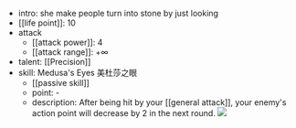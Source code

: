 
- intro: she make people turn into stone by just looking
- [[life point]]: 10
- attack
	- [[attack power]]: 4
	- [[attack range]]: $+\infty$
- talent: [[Precision]]
- skill: Medusa's Eyes 美杜莎之眼
	- [[passive skill]] 
	- point: - 
	- description: After being hit by your [[general attack]], your enemy's action point will decrease by 2 in the next round.
  ![](https://imgsa.baidu.com/forum/w%3D580/sign=d89d0f8a3aa85edffa8cfe2b795609d8/548ff11190ef76c6c3439df19316fdfaae51672d.jpg)
